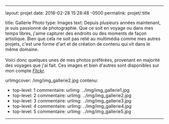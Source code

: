 ---

layout: projet
date: 2018-02-28 15:28:48 -0500
permalink: projet/:title

title: Gallerie Photo
type: Images
text: Depuis plusieurs années maintenant, je suis passionné de photographie. Que ce soit en voyage ou dans mes temps libres, j'aime capturer des endroits ou des moments de façon artistique. Bien que cela ne soit pas relié au multimédia comme mes autres projets, c'est une forme d'art et de création de contenu qui vit dans le même domaine.<br><br>Voici donc quelques unes de mes photos préférées, provenant en majorité des voyages que j'ai fait. Ces images et bien d'autres sont disponibles sur mon compte <a href="https://www.flickr.com/photos/154696784@N04"><i>Flickr</i></a>.

urlimgcover: /img/img_gallerie2.jpg
contenu:
 - top-level: 1
   commentaire:
   urlimg: ../img/img_gallerie1.jpg
 - top-level: 2
   commentaire:
   urlimg: ../img/img_gallerie2.jpg
 - top-level: 3
   commentaire:
   urlimg: ../img/img_gallerie3.jpg
 - top-level: 4
   commentaire:
   urlimg: ../img/img_gallerie4.jpg
 - top-level: 5
   commentaire:
   urlimg: ../img/img_gallerie5.jpg

---